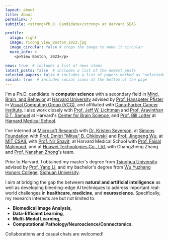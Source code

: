 ```yaml
---
layout: about
title: About
permalink: /
subtitle: <strong>Ph.D. Candidate</strong> at Harvard SEAS

profile:
  align: right
  image: Yicong_View_Boston_2023.jpg
  image_circular: false # crops the image to make it circular
  more_info: >
    <p>View Boston, 2023</p>

news: true  # includes a list of news items
latest_posts: false  # includes a list of the newest posts
selected_papers: false # includes a list of papers marked as "selected={true}"
social: true  # includes social icons at the bottom of the page
---
```


I'm a Ph.D. candidate in **computer science** with a secondary field in [Mind, Brain, and Behavior](https://mbb.harvard.edu/) at [Harvard University](https://www.harvard.edu/) advised by [Prof. Hanspeter Pfister](https://scholar.google.com/citations?user=VWX-GMAAAAAJ&hl=en) in [Visual Computing Group (VCG)](https://vcg.seas.harvard.edu/), and affiliated with [Dana-Farber Cancer Institute](https://www.dana-farber.org/). I also work closely with [Prof. Jeff W. Lichtman](https://www.nasonline.org/member-directory/members/20033158.html) and [Prof. Aravinthan D.T. Samuel](https://scholar.harvard.edu/aravisamuel) at Harvard's [Center for Brain Science](https://cbs.fas.harvard.edu/), and [Prof. Bill Lotter](https://dms.hms.harvard.edu/people/william-lotter) at [Harvard Medical School](https://hms.harvard.edu/).

I've interned at [Microsoft Research](https://www.microsoft.com/en-us/research/) with [Dr. Kristen Severson](https://www.microsoft.com/en-us/research/people/kseverson/), at [Simons Foundation](https://www.simonsfoundation.org/) with [Prof. Dmitri "Mitya" B. Chklovskii](https://neural-circuits-and-algorithms.github.io/) and [Prof. Jingpeng Wu](https://scholar.google.com/citations?user=ZB6o8OMAAAAJ&hl=en), at [MIT CSAIL](https://www.csail.mit.edu/) with [Prof. Nir Shavit](https://people.csail.mit.edu/shanir/), at Harvard Medical School with [Prof. Faisal Mahmood](https://faisal.ai/), and at [Huawei Technologies Co., Ltd.](https://www.huawei.com/en/) with Changzheng Zhang and [Prof. Nanshan Zhong](https://en.wikipedia.org/wiki/Zhong_Nanshan)'s team.

Prior to Harvard, I obtained my master's degree from [Tsinghua University](https://www.tsinghua.edu.cn/en/) advised by [Prof. Yang Li](http://yangli-feasibility.com/home/), and my bachelor's degree from [Wu Yuzhang Honors College](https://en.wikipedia.org/wiki/Wu_Yuzhang_Honors_College), [Sichuan University](https://en.scu.edu.cn/).

I aim at bridging the gap the betweem **natural and artificial intelligence** as well as developing bleeding-edge AI techniques to address important real-world challenges in **healthcare**, **medicine**, and **neuroscience**. Specifically, my research interests are but not limited to:
* **Biomedical Image Analysis**,
* **Data-Efficient Learning**,
* **Multi-Modal Learning**,
* **Computational Pathology/Neuroscience/Connectomics**.

Collaborations and casual chats are welcomed!